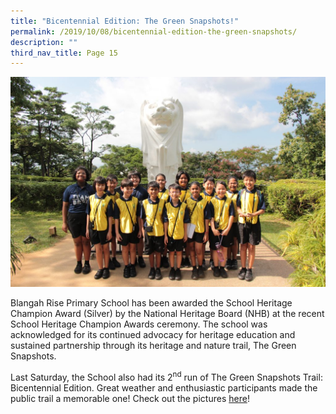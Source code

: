 ```yaml
---
title: "Bicentennial Edition: The Green Snapshots!"
permalink: /2019/10/08/bicentennial-edition-the-green-snapshots/
description: ""
third_nav_title: Page 15
---
```

<img src="/images/IMG_3391-1-1024x683.jpg">
<p>Blangah Rise Primary School has been awarded the School Heritage Champion Award (Silver) by the National Heritage Board (NHB) at the recent School Heritage Champion Awards ceremony. The school was acknowledged for its continued advocacy for heritage education and sustained partnership through its heritage and nature trail, The Green Snapshots.</p>
<p>Last Saturday, the School also had its 2<sup>nd</sup>&nbsp;run of The Green Snapshots Trail: Bicentennial Edition. Great weather and enthusiastic participants made the public trail a memorable one! Check out the pictures&nbsp;<a href="https://www.facebook.com/pg/Blangah-Rise-Primary-School-1143547012326368/photos/?tab=album&amp;album_id=2865880913426294">here</a>!</p>